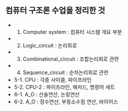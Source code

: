 ## 컴퓨터 구조론 수업을 정리한 것
- 1. Computer system : 컴퓨터 시스템 개요 부분
- 2. Logic_circuit : 논리회로
- 3. Combinational_circuit : 조합논리회로 관련
- 4. Sequence_circuit : 순차논리회로 관련
- 5-1. CPU : 각종 사이클, 파이프라인
- 5-2. CPU-2 : 파이프라인, 해저드, 명령어 세트
- 6-1. A_O : 산술연산, 논링연산
- 6-2. A_O : 정수연산, 부동소수점 연산, 바이어스